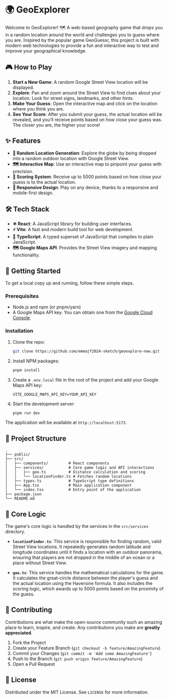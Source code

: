 # 🌍 GeoExplorer

Welcome to GeoExplorer! 🗺️ A web-based geography game that drops you in a random location around the world and challenges you to guess where you are. Inspired by the popular game GeoGuessr, this project is built with modern web technologies to provide a fun and interactive way to test and improve your geographical knowledge.

## 🎮 How to Play

1.  **Start a New Game**: A random Google Street View location will be displayed.
2.  **Explore**: Pan and zoom around the Street View to find clues about your location. Look for street signs, landmarks, and other hints.
3.  **Make Your Guess**: Open the interactive map and click on the location where you think you are.
4.  **See Your Score**: After you submit your guess, the actual location will be revealed, and you'll receive points based on how close your guess was. The closer you are, the higher your score!

## ✨ Features

- **📍 Random Location Generation**: Explore the globe by being dropped into a random outdoor location with Google Street View.
- **🗺️ Interactive Map**: Use an interactive map to pinpoint your guess with precision.
- **💯 Scoring System**: Receive up to 5000 points based on how close your guess is to the actual location.
- **📱 Responsive Design**: Play on any device, thanks to a responsive and mobile-first design.

## 🛠️ Tech Stack

- **⚛️ React**: A JavaScript library for building user interfaces.
- **⚡ Vite**: A fast and modern build tool for web development.
- **🔷 TypeScript**: A typed superset of JavaScript that compiles to plain JavaScript.
- **🗺️ Google Maps API**: Provides the Street View imagery and mapping functionality.

## 🚀 Getting Started

To get a local copy up and running, follow these simple steps.

### Prerequisites

- Node.js and npm (or pnpm/yarn)
- A Google Maps API key. You can obtain one from the [Google Cloud Console](https://console.cloud.google.com/).

### Installation

1.  Clone the repo:
    ```sh
    git clone https://github.com/emmajf2024-sketch/geoexplore-new.git
    ```
2.  Install NPM packages:
    ```sh
    pnpm install
    ```
3.  Create a `.env.local` file in the root of the project and add your Google Maps API key:
    ```
    VITE_GOOGLE_MAPS_API_KEY=YOUR_API_KEY
    ```
4.  Start the development server:
    ```sh
    pnpm run dev
    ```

The application will be available at `http://localhost:5173`.

## 📂 Project Structure

```
.
├── public/
├── src/
│   ├── components/         # React components
│   ├── services/           # Core game logic and API interactions
│   │   ├── geo.ts          # Distance calculation and scoring
│   │   └── locationFinder.ts # Fetches random locations
│   ├── types.ts            # TypeScript type definitions
│   ├── App.tsx             # Main application component
│   └── index.tsx           # Entry point of the application
├── package.json
└── README.md
```

## 🧠 Core Logic

The game's core logic is handled by the services in the `src/services` directory.

- **`locationFinder.ts`**: This service is responsible for finding random, valid Street View locations. It repeatedly generates random latitude and longitude coordinates until it finds a location with an outdoor panorama, ensuring that players are not dropped in the middle of an ocean or a place without Street View.

- **`geo.ts`**: This service handles the mathematical calculations for the game. It calculates the great-circle distance between the player's guess and the actual location using the Haversine formula. It also includes the scoring logic, which awards up to 5000 points based on the proximity of the guess.

## 🤝 Contributing

Contributions are what make the open-source community such an amazing place to learn, inspire, and create. Any contributions you make are **greatly appreciated**.

1.  Fork the Project
2.  Create your Feature Branch (`git checkout -b feature/AmazingFeature`)
3.  Commit your Changes (`git commit -m 'Add some AmazingFeature'`)
4.  Push to the Branch (`git push origin feature/AmazingFeature`)
5.  Open a Pull Request

## 📄 License

Distributed under the MIT License. See `LICENSE` for more information.
